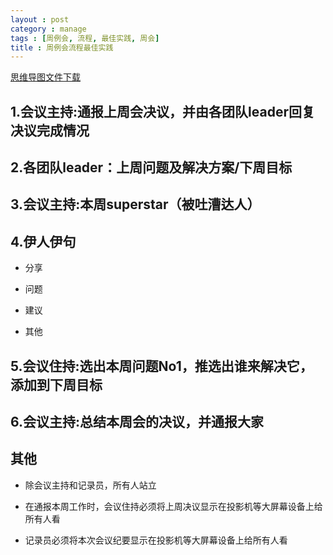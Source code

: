 ```yaml
---
layout : post
category : manage
tags : [周例会, 流程, 最佳实践, 周会]
title : 周例会流程最佳实践
---
```

[思维导图文件下载](https://docs.google.com/file/d/0B1DrsqrLRzeIbFV6U3NBcndTWkE/edit?usp=sharing)

## 1.会议主持:通报上周会决议，并由各团队leader回复决议完成情况


## 2.各团队leader：上周问题及解决方案/下周目标


## 3.会议主持:本周superstar（被吐漕达人）


## 4.伊人伊句


- 分享


- 问题


- 建议


- 其他


## 5.会议住持:选出本周问题No1，推选出谁来解决它，添加到下周目标


## 6.会议主持:总结本周会的决议，并通报大家


## 其他


- 除会议主持和记录员，所有人站立


- 在通报本周工作时，会议住持必须将上周决议显示在投影机等大屏幕设备上给所有人看


- 记录员必须将本次会议纪要显示在投影机等大屏幕设备上给所有人看
